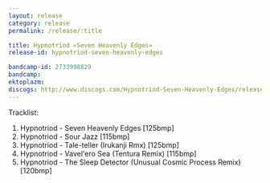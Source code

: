 ```yaml
---
layout: release
category: release
permalink: /release/:title

title: Hypnotriod «Seven Heavenly Edges»
release-id: hypnotriod-seven-heavenly-edges

bandcamp-id: 2733998829
bandcamp: 
ektoplazm: 
discogs: http://www.discogs.com/Hypnotriod-Seven-Heavenly-Edges/release/3618882
---
```


Tracklist:

01. Hypnotriod - Seven Heavenly Edges [125bmp] 
02. Hypnotriod - Sour Jazz [115bmp] 
03. Hypnotriod - Tale-teller (Irukanji Rmx) [125bmp] 
04. Hypnotriod - Vavel'ero Sea (Tentura Remix) [115bmp] 
05. Hypnotriod - The Sleep Detector (Unusual Cosmic Process Remix) [120bmp]

